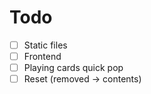# Todo

- [ ] Static files
- [ ] Frontend
- [ ] Playing cards quick pop
- [ ] Reset (removed -> contents)
